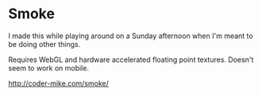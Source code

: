 # Smoke

I made this while playing around on a Sunday afternoon when I'm meant to be doing other things.

Requires WebGL and hardware accelerated floating point textures. Doesn't seem to work on mobile.

http://coder-mike.com/smoke/

